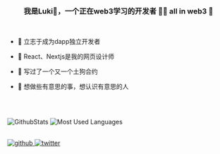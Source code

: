### <div align="center">我是Luki🥤，一个正在web3学习的开发者 👨‍💻  all in web3 🚀</div>  
  
  <br/>  
  

- 🔭 立志于成为dapp独立开发者  
  

- 🌱 React、Nextjs是我的网页设计师  
  

- 🦊 写过了一个又一个土狗合约  
  

- 🦄 想做些有意思的事，想认识有意思的人  
  

<br/>  
<br/>  

![GithubStats](https://github-readme-stats.vercel.app/api?username=0xXiaoChen&show_icons=true&theme=dark&count_private=true) 
![Most Used Languages](https://github-readme-stats.vercel.app/api/top-langs/?username=0xXiaoChen&theme=dark&layout=compact)

<br/>  

<div align="left">
<a href="https://github.com/https://github.com/0xXiaoChen" target="_blank">
<img src=https://img.shields.io/badge/github-%2324292e.svg?&style=for-the-badge&logo=github&logoColor=white alt=github style="margin-bottom: 5px;" />
</a>
<a href="https://twitter.com/https://twitter.com/0xXiaoChen" target="_blank">
<img src=https://img.shields.io/badge/twitter-%2300acee.svg?&style=for-the-badge&logo=twitter&logoColor=white alt=twitter style="margin-bottom: 5px;" />
</a>  
</div>  
